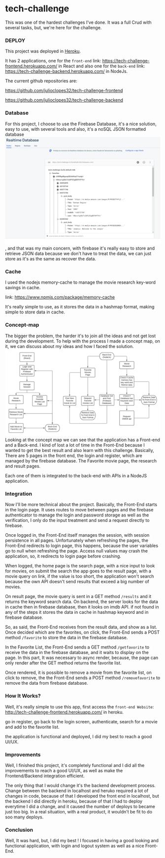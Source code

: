 # tech-challenge

This was one of the hardest challenges I've done. It was a full Crud with several tasks, but, we're here for the challenge.

### DEPLOY

This project was deployed in [Heroku](https://id.heroku.com/login).

It has 2 applications, one for the ```front-end``` link: https://tech-challenge-frontend.herokuapp.com/ in React and also one for the ```back-end``` link: https://tech-challenge-backend.herokuapp.com/ in NodeJs.

The current github repositories are:

https://github.com/julioclopes32/tech-challenge-frontend

https://github.com/julioclopes32/tech-challenge-backend

### Database

For this project, I choose to use the Firebase Database, it's a nice solution, easy to use, with several tools and also, it's a noSQL JSON formatted database
<br/>
<img src="./firebase.png">
<br/>
, and that was  my main concern, with firebase it's really easy to store and retrieve JSON data because we don't have to treat the data, we can just store as it's as the same as recover the data.

### Cache

I used the nodejs memory-cache to manage the movie research key-word savings in cache.

link: https://www.npmjs.com/package/memory-cache

It's really simple to use, as it stores the data in a hashmap format, making simple to store data in cache.

### Concept-map

The bigger the problem, the harder it's to join all the ideas and not get lost during the development. To help with the process I made a concept map, on it, we can discuss about my ideas and how I faced the solution.
<br/>
<img src="./mapa Conceitual.png">
<br/>
Looking at the concept map we can see that the application has a Front-end and a Back-end.
I kind of lost a lot of time in the Front-End because I wanted to get the best result and also learn with this challenge.
Basically, There are 5 pages in the front end, the login and register, which are managed by the firebase database.
The Favorite movie page, the research and result pages.

Each one of them is integrated to the back-end with APIs in a NodeJS application.

### Integration
Now I'll be more technical about the project. Basically, the Front-End starts in the login page. It uses routes to move between pages and the firebase authenticator to manage the login and password storage as well as the verification, I only do the input treatment and send a request directly to firebase.

Once logged in, the Front-End itself manages the session, with session persistence in all pages. Unfortunately when refreshing the pages, the Front-End redirects to login page, this happens, because the user variables go to null when refreshing the page. Access null values may crash the application, so, it redirects to login page before crashing.

When logged, the home page is the search page, with a nice input to look for movies, on submit the search the app goes to the result page, with a movie query on link, if the value is too short, the application won't search because the own API doesn't send results that exceed a big number of movies.

On result page, the movie query is sent in a GET method ```/results``` and it returns the keyword search data. On backend, the server looks for the data in cache then in firebase database, then it looks on imdb API. if not found in any of the steps it stores the data in cache in hashmap keyword and in firebase database.

So, as said, the Front-End receives from the result data, and show as a list. Once decided which are the favorites, on click, the Front-End sends a POST method ```/favorite``` to store the data in the firebase database. 

In the Favorite List, the Front-End sends a GET method ```/getfavorite``` to receive the data in the firebase database, and it waits to display on the page. In this part, It was necessary to async render, because, the page can only render after the GET method returns the favorite list.

Once rendered, it is possible to remove a movie from the favorite list, on click to remove, the the Front-End sends a POST method ```/removefavorite``` to remove the data from firebase database.

### How It Works?
Well, it's really simple to use this app, first access the ```front-end Website```: http://tech-challenge-frontend.herokuapp.com/ in heroku.

go in register, go back to the login screen, authenticate, search for a movie and add to the favorite list.

the application is functional and deployed, I did my best to reach a good UI/UX.

### Improvements

Well, I finished this project, it's completely functional and I did all the improvements to reach a good UI/UX, as well as make the Frontend/Backend integration efficient.

The only thing that I would change it's the backend development process. Change between the backend in localhost and heruko required a lot of changes in code, because of that I developed the front end in localhost, but the backend I did directly in heroku, because of that I had to deploy everytime I did a change, and it caused the number of deploys to became just too big. In a real situation, with a real product, it wouldn't be fit to do soo many deploys.

### Conclusion

Well, It was hard, but, I did my best ! I focused in having a good looking and functional application, with login and logout system as well as a nice Front-End.
